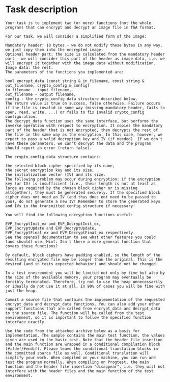 # Task description
    Your task is to implement two (or more) functions (not the whole program) that can encrypt and decrypt an image file in TGA format.

    For our task, we will consider a simplified form of the image:

    Mandatory header: 18 bytes - we do not modify these bytes in any way, we just copy them into the encrypted image.
    Optional header part: the size is calculated from the mandatory header part - we will consider this part of the header as image data, i.e. we will encrypt it together with the image data without modification.
    Image data: the rest.
    The parameters of the functions you implemented are:

    bool encrypt_data (const string & in_filename, const string & out_filename, crypto_config & config)
    in_filename - input filename,
    out_filename - output filename,
    config - the crypto_config data structure described below.
    The return value is true on success, false otherwise. Failure occurs if the file is invalid in some way (missing mandatory header, fails to open, read, write, ...) or fails to fix invalid crypto_config configuration.
    The decrypt_data function uses the same interface, but performs the inverse operation with respect to encryption. It copies the mandatory part of the header that is not encrypted, then decrypts the rest of the file in the same way as the encryption. In this case, however, we expect to pass a valid decryption key and IV (if needed). If we don't have these parameters, we can't decrypt the data and the program should report an error (return false).

    The crypto_config data structure contains:

    the selected block cipher specified by its name,
    the secret encryption key and its size,
    the initialization vector (IV) and its size.
    The following problem may occur during encryption: if the encryption key (or IV) is insufficient (i.e., their length is not at least as large as required by the chosen block cipher or is missing altogether), they must be generated securely. If the specified block cipher does not need an IV (and thus does not need to be passed to you), do not generate a new IV! Remember to store the generated keys and IVs in the transmitted config structure if necessary!

    You will find the following encryption functions useful:

    EVP_EncryptInit_ex and EVP_DecryptInit_ex,
    EVP_EncryptUpdate and EVP_DecryptUpdate,
    EVP_EncryptFinal_ex and EVP_DecryptFinal_ex respectively.
    See the openssl documentation to see what other features you could (and should) use. Hint: Isn't there a more general function that covers these functions?

    By default, block ciphers have padding enabled, so the length of the resulting encrypted file may be longer than the original. This is the desired (and in tests expected behavior) and should not be changed.

    In a test environment you will be limited not only by time but also by the size of the available memory, your program may eventually be forcibly terminated. Therefore, try not to use the heap unnecessarily or ideally do not use it at all. In 90% of cases you will be fine with just the heap.

    Commit a source file that contains the implementation of the requested encrypt_data and decrypt_data functions. You can also add your other support functions that are called from encrypt_data and decrypt_data to the source file. The function will be called from the test environment, so it is important to follow the specified function interface exactly.

    Use the code from the attached archive below as a basis for implementation. The sample contains the main test function, the values given are used in the basic test. Note that the header file insertion and the main function are wrapped in a conditional compilation block (#ifdef/#endif). Please leave the conditional translation blocks in the committed source file as well. Conditional translation will simplify your work. When compiled on your machine, you can run and test the program normally. When compiling on Progtest, the main function and the header file insertion "disappear", i.e. they will not interfere with the header files and the main function of the test environment.